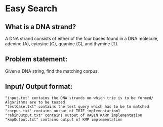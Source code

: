 # Easy Search

## What is a DNA strand?

A DNA strand consists of either of the four bases found in a DNA molecule, adenine (A), cytosine (C), guanine (G), and thymine (T).

## Problem statement:

Given a DNA string, find the matching corpus.

## Input/ Output format:

```
"input.txt" contains the DNA strands on which trie is to be formed/ Algorithms are to be tested.
"testCase.txt" contains the test query which has to be to matched
"corpus.txt" contains output of TRIE implementation1
"rabinOutput.txt" contains output of RABIN KARP implementation
"kmpOutput.txt" contains output of KMP implementation
```
